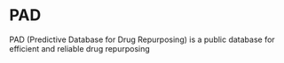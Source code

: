 # PAD
PAD (Predictive Database for Drug Repurposing) is a public database for efficient and reliable drug repurposing
